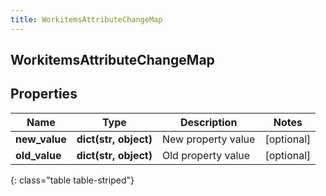 ```yaml
---
title: WorkitemsAttributeChangeMap
---
```

## WorkitemsAttributeChangeMap

## Properties

|Name | Type | Description | Notes|
|------------ | ------------- | ------------- | -------------|
| **new_value** | **dict(str, object)** | New property value | [optional] |
| **old_value** | **dict(str, object)** | Old property value | [optional] |
{: class="table table-striped"}


